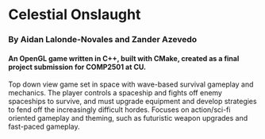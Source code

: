 # Celestial Onslaught

### By Aidan Lalonde-Novales and Zander Azevedo

#### An OpenGL game written in C++, built with CMake, created as a final project submission for COMP2501 at CU.

Top down view game set in space with wave-based survival gameplay and mechanics. The player controls a spaceship and fights off enemy spaceships to survive, and must upgrade equipment and develop strategies to fend off the increasingly difficult hordes. Focuses on action/sci-fi oriented gameplay and theming, such as futuristic weapon upgrades and fast-paced gameplay.
